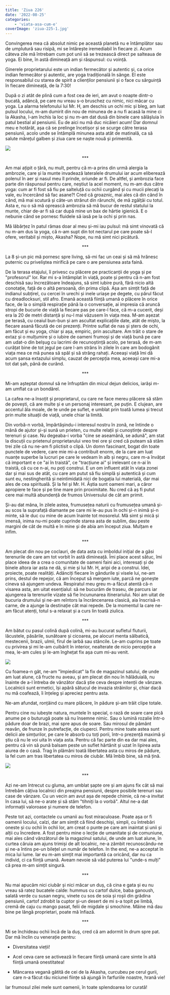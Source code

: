```yaml
---
title: 'Ziua 226'
date: '2022-08-25'
categories:
    - 'viata-asa-cum-e'
coverImage: 'ziua-225-1.jpg'
---
```


Convingerea mea că absolut nimic pe această planetă nu e întâmplător sau de umplutură sau risipă, mi se întărește iremediabil în fiecare zi. Acum câteva zile mă întrebam cum pot unii să se trezească direct pe salteaua de yoga. Ei bine, în astă dimineață am și răspunsul: cu voință.

Ginerele proprietarului este un indian fermecător și autentic și, ca orice indian fermecător și autentic, are yoga tradițională în sânge. El este responsabilul cu starea de spirit a clienților pensiunii și o face cu sârguință în fiecare dimineață, de la 7:30!

După o zi atât de plină cum a fost cea de ieri, am avut o noapte dintr-o bucată, adâncă, pe care nu vreau s-o bruschez cu nimic, nici măcar cu yoga. La alarma telefonului lui Mr. H, am deschis un ochi mic și bleg, am luat pulsul locului, m-am dumirit din nou de minunea de a nu fi acasă la mine ci la Akasha, l-am închis la loc și nu m-am dat dusă din binele care sălășluia în patul bestial al pensiunii. Eu de aici nu mă duc nicăieri acum! Dar domnul meu e hotărât, așa că se prelinge încetișor și se scurge către terasa pensiunii, acolo unde se întâmplă minunea asta atât de matinală, ca să salute mărețul galben și ziua care se naște nouă și primenită.

![](images/yoga-1024x576.jpeg)

<p style="text-align: center;">***</p>

Am mai ațipit o țâră, nu mult, pentru că m-a prins din urmă alergia la ambrozie, care și la munte invadează lateralele drumului iar acum eliberează polenul în aer și nasul meu îl prinde, oriunde ar fi. De altfel, și ambrozia face parte din răspunsul pentru care, neștiut la acel moment, nu m-am dus către yoga: cum ar fi fost să fiu pe salteluță cu ochii curgând și cu mucii plecați la vale, eu încercând să fac asane?! Cred că groaznic, mai ales că din când în când, mă mai scutură și câte-un strănut din rărunchi, de mă zgâlțâi cu totul. Asta e, nu o să mă oprească ambrozia să mă bucur de restul statului la munte, chiar de-ar fi să car după mine un bax de hârtie igienică. E o nebunie când se pornesc fluidele să iasă pe la ochi și prin nas.

Mă lăbărțez în patul rămas doar al meu și-mi iau pulsul: mă simt vinovată că nu m-am dus la yoga, că n-am supt din tot nectarul pe care poate să-l ofere, veritabil și mișto, Akasha? Nope, nu mă simt nici picătură.

<p style="text-align: center;">***</p>

La 8 și-un pic mă pornesc spre living, să-mi fac un ceai și să mă hrănesc puternic cu priveliștea mirifică pe care o are pensiunea asta faină.

De la terasa etajului, îi privesc cu plăcere pe practicanții de yoga și pe "profesorul" lor. Rar mi s-a întâmplat în viață, poate și pentru că n-am fost deschisă sau încrezătoare îndeajuns, să simt iubire pură, fără nicio altă conotație, față de o altă persoană, din prima clipă. Așa am simțit față de indianul subțirel, cu cercei în urechi și inele uriașe pe degete, cu părul făcut cu dreadlocksuri, stil afro. Emană această ființă umană o plăcere în orice face, de la o simplă respirație până la o conversație, ai impresia că aruncă stropi de bucurie de viață la fiecare pas pe care-l face, că m-a cucerit, deși era la 20 de metri distanță și nu-l mai văzusem în viața mea. M-am așezat pe terasă, cu ceaiul bun-bun și am ascultat explicațiile date, atât de mișto, la fiecare asană făcută de cei prezenți. Printre suflat de nas și șters de ochi, am făcut și eu yoga, chiar și așa, empiric, prin ascultare. Am trăit o stare de extaz și o mulțumire și o iubire de oameni frumoși și de viață bună pe care am udat-o din belșug cu lacrimi de recunoștință acolo, pe terasă, de m-am curățat bine de tot jegul pe care l-am strâns în zilele în care am bodogănit viața mea ce mă punea să spăl și să strâng rahați. Aceeași viață îmi dă acum șansa extazului simplu, cauzat de percepția mea, aceeași care mi-a tot dat șah, până de curând.

<p style="text-align: center;">***</p>

Mi-am așteptat domnul să ne înfruptăm din micul dejun delicios, iarăși m-am umflat ca un bondărel.

La cafea ne-a însoțit și proprietarul, cu care ne face mereu plăcere să stăm de povești, că are multe și e un personaj interesant, pe puțin. E clujean, are accentul ăla moale, de te unde pe suflet, e umblat prin toată lumea și trecut prin multe situații de viață, unele chiar la limită.

Din vorbă-n vorbă, împărtășindu-i interesul nostru în zonă, ne întinde o mână de ajutor și-și sună un prieten, cu multe relații și cunoștințe despre terenuri și case. Nu degeaba-i vorba "cine se aseamănă, se adună", am stat la discuții cu prietenul proprietarului vreo trei ore și cred că puteam să stăm trei zile că nu ne-am fi plictisit o clipă. Un domn fascinant, bogat din toate punctele de vedere, care mie mi-a contribuit enorm, de la care am luat nuanțe superbe la lucruri pe care le vedeam în alb și negru, care m-a învățat că important e ce "ai în traistă", ce "tracțiune ai" și irelevant ce n-ai în traistă, că cu ce n-ai, nu poți construi. E un om influent atât în viața zonei dar și mai sus de atât, cu care am putut să fiu simplă și autentică și cum sunt eu, nestingherită și neintimidată nici de bogația lui materială, dar mai ales de cea spirituală. Și la fel și Mr. H. Ăștia sunt oameni mari, a căror apropiere te face și pe tine mare prin proximitate. Nu cred că aș fi putut cere mai multă abundență de frumos Universului de cât am primit.

Și-au dat mâna, în zilele astea, frumusețea naturii cu frumusețea umană și-au scos la suprafață diamante pe care mi le-au pus în ochi și-n inimă și-n minte, să le duc cu mine de acum înainte tot mosorelul. Mă simt și mică și imensă, inima nu-mi poate cuprinde starea asta de sublim, dau peste margini de cât de multă e în mine și de abia am început ziua. Mulțam e infim.

<p style="text-align: center;">***</p>

Am plecat din nou pe coclauri, de data asta cu imboldul inițial de a găsi terenurile de care am tot vorbit în astă dimineață. Îmi place acest sătuc, îmi place ideea de a crea o comunitate de oameni faini aici, interesați și de binele altora iar asta ne dă, și mie și lui Mr. H, aripi de a construi. Idei, proiecte, poate realități. Adânciți fiecare în gândurile și visele lui, ne-am prins, destul de repejor, că am început să mergem iute, parcă ne gonește cineva să ajungem undeva. Respiratul meu greu m-a făcut atentă că-n visarea asta, am uitat esențialul: să ne bucurăm de traseu, de parcurs iar ajungerea la terenurile vizate să fie încununarea itinerariului. Noi am uitat de bucuria drumului și ne-am reîntors la încrâncenarea clasică, aia înscrisă-n carne, de a ajunge la destinație cât mai repede. De la momentul la care ne-am făcut atenți, totul s-a relaxat și a curs lin toată ziulica.

<p style="text-align: center;">***</p>

Am bătut cu pasul colină după colină, mi-au bucurat sufletul fluturii, lăcustele, păsările, sunătoare și cicoarea, pe alocuri menta sălbatică, mestecenii, brazii, ulmii, firul de iarbă sau stâncile. Le-am cuprins pe toate cu privirea și mi le-am cuibărit în interior, nealterate de nicio percepție a mea, le-am cules și le-am înghețat fix așa cum mi-au venit.

![](images/view-2-1024x576.jpeg)

Cu foamea-n gât, ne-am "împiedicat" la fix de magazinul satului, de unde am luat alune, că fructe nu aveau, și am plecat din nou în hălăduială, nu înainte de a-l întreba de vânzător dacă știe ceva despre intenții de vânzare. Localnicii sunt ermetici, își apără sătucul de invazia străinilor și, chiar dacă nu mă coafează, îi înțeleg și apreciez pentru asta.

Ne-am afundat, ronțăind cu mare plăcere, în pădure și-am trăit clipe totale.

Pentru cine nu iubește natura, muntele în special, o rază de soare care pică anume pe o buturugă poate să nu însemne nimic. Sau o lumină rozalie într-o pădure doar de brazi, mai spre apus de soare. Sau mirosul de pământ reavăn, de frunze în putrefacție, de ciuperci. Pentru mine toate astea sunt delicii ale simțurilor, pe care le absorb cu toți porii, într-o prezență maximă și știu că nu le voi uita în viața asta. Pentru că fac parte din ea dar mai ales, pentru că vin să pună balsam peste un suflet hărtănit și uzat în lipirea asta aiurea de o casă. Trag în plămâni toată libertatea asta cu miros de pădure, la fel cum am tras libertatea cu miros de ciubăr. Mă îmbib bine, să mă țină.

![](images/padure.jpeg)

<p style="text-align: center;">***</p>

Azi ne-am întrecut cu gluma, am umblat șapte ore și am ajuns fix cât să mai întrebăm câțiva localnici din preajma pensiunii, despre posibile terenuri sau case de vânzare. Cu un vecin am avut așa de repede chimie, că ne-a invitat în casa lui, să ne-o arate și să stăm "tihniți la o vorbă". Altul ne-a dat informații valoroase și numere de telefon.

Peste tot azi, contactele cu umanii au fost miraculoase. Poate așa or fi oamenii locului, calzi, dar am simțit că fiind deschiși, simpli, cu întrebări oneste și cu ochii în ochii lor, am creat o punte pe care am inaintat și unii și alții cu încredere. A fost pentru mine o lecție de umanitate și de comuniune, mai ales când vânzătorul de la magazinul satului, de unde am luat alune, în curtea căruia am ajuns trimiși de alt localnic, ne-a zâmbit recunoscându-ne și ne-a întins pe-un bilețel un număr de telefon. In the end, ne-a acceptat în mica lui lume. Iar eu m-am simțit mai importantă ca oricând, dar nu ca individ, ci ca ființă umană. Aveam nevoie să văd puterea lui "unde-s mulți" că prea m-am simțit singură.

<p style="text-align: center;">***</p>

Nu mai apucăm nici ciubăr și nici măcar un duș, că cina e gata și eu nu vreau să ratez bucatele calde: hummus cu cartof dulce, baba ganoush, salată verde cu susan negru, vinete cu sos de soia și roșii din grădina pensiunii, cartof zdrobit la cuptor și-un desert de mi s-a topit pe limbă, cremă de caju cu mango pasat, felii de migdale și smochine. Mâine mă dau bine pe lângă proprietari, poate mă înfiază.

<p style="text-align: center;">***</p>

Mi se închideau ochii încă de la duș, cred că am adormit în drum spre pat. Dar mă înclin cu venerație pentru:

-   Diversitatea vieții!

-   Acel ceva care se activează în fiecare ființă umană care simte în altă ființă umană onestitatea!

-   Mâncarea vegană gătită de cei de la Akasha, curcubeu pe cerul gurii, care n-a făcut rău niciunei ființe să ajungă în farfuriile noastre, hrană vie!

Iar frumosul zilei mele sunt oamenii, în toate splendoarea lor curată!
